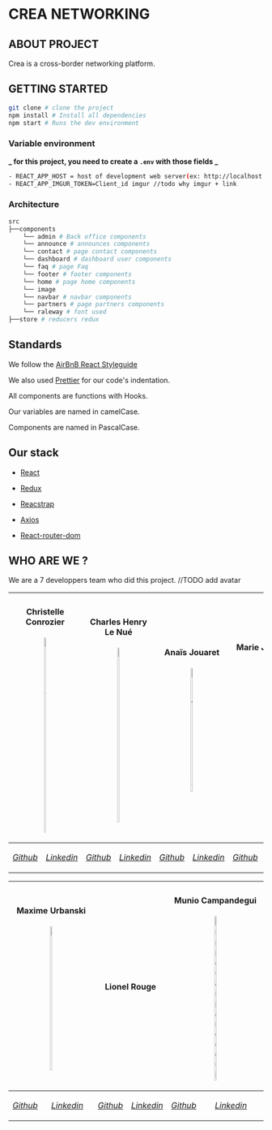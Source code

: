 # CREA NETWORKING

## ABOUT PROJECT

Crea is a cross-border networking platform.

## GETTING STARTED

```bash
git clone # clone the project
npm install # Install all dependencies
npm start # Runs the dev environment
```

### Variable environment

**_ for this project, you need to create a `.env` with those fields _**

```bash
- REACT_APP_HOST = host of development web server(ex: http://localhost:8080)
- REACT_APP_IMGUR_TOKEN=Client_id imgur //todo why imgur + link
```

### Architecture

```bash
src
├──components
    └── admin # Back office components
    └── announce # announces components
    └── contact # page contact components
    └── dashboard # dashboard user components
    └── faq # page Faq
    └── footer # footer components
    └── home # page home components
    └── image
    └── navbar # navbar components
    └── partners # page partners components
    └── raleway # font used
├──store # reducers redux
```

## Standards

We follow the [AirBnB React Styleguide](https://github.com/airbnb/javascript#airbnb-javascript-style-guide-)

We also used [Prettier](https://github.com/prettier/prettier-vscode#prettier-formatter-for-visual-studio-code) for our code's indentation.

All components are functions with Hooks.

Our variables are named in camelCase.

Components are named in PascalCase.

## Our stack

- [React](https://fr.reactjs.org/docs/getting-started.html)

- [Redux](https://redux.js.org/)

- [Reacstrap](https://reactstrap.github.io/)

- [Axios](https://github.com/axios/axios#axios)

- [React-router-dom](https://www.npmjs.com/package/react-router-dom)

## WHO ARE WE ?

We are a 7 developpers team who did this project. //TODO add avatar

<table>
<thead>
<tr>
<th colspan="2">

#### Christelle Conrozier

<img src="https://avatars3.githubusercontent.com/u/61701315?s=460&u=a65acc44f7d62aee4239472598b77943a5d96773&v=4" alt="christelle conrozier" width="15%"> </img>

</th>
<th colspan="2">

#### Charles Henry Le Nué

<img src="https://avatars2.githubusercontent.com/u/49599325?s=460&u=05cbceef4478a1c0423bee76b56bf21110d5a037&v=4" alt="Charles Henry Le Nué" width="15%"> </img>

</th>
<th colspan="2">

#### Anaïs Jouaret

<img src="https://avatars1.githubusercontent.com/u/61586982?s=460&u=a45da6c220317d3f065c815acd9c9ef1b8337586&v=4" alt="Anaïs Jouaret" width="15%"> </img>

</th>
<th colspan="2">

#### Marie Josselin

<img src="https://avatars2.githubusercontent.com/u/61701345?s=460&u=c8614f42920e62a230db5ade3ff770bf293f68f2&v=4" alt="Marie Josselin" width="15%"> </img>

</th>
</tr>
</thead>
<tbody>
<tr>
<td>

[_Github_](https://github.com/christellec64)

</td>
<td>

[_Linkedin_](https://www.linkedin.com/in/christelle-conrozier/)

</td>
<td>

[_Github_](https://github.com/Charlyln)

</td>
<td>

[_Linkedin_](https://www.linkedin.com/in/charles-henry-le-nu%C3%A9/)

</td>
<td>

[_Github_](https://github.com/nanou-11)

</td>
<td>

[_Linkedin_](https://www.linkedin.com/in/anais-jouaret/)

</td>
<td>

[_Github_](https://github.com/MarieJoss)

</td>
<td>

[_Linkedin_](https://www.linkedin.com/in/marie-josselin)

</td>
</tr>
</tbody>
</table>

<table>
<thead>
<tr>
<th colspan="2">

#### Maxime Urbanski

<img src="https://avatars2.githubusercontent.com/u/61539540?s=460&u=65e9ac46108c3c20748a49526e6c09abb5bfa4b8&v=4" alt="Maxime Urbanski" width="10%"> </img>

</th>
<th colspan="2">

#### Lionel Rouge

</th>
<th colspan="2">

#### Munio Campandegui

<img src="https://avatars2.githubusercontent.com/u/60346563?s=460&u=e03af1052dcbefbc2c60f1a639dbff6095342888&v=4" alt="Munio Campandegui" width="10%"> </img>

</th>
</tr>
</thead>
<tbody>
<tr>
<td>

[_Github_](https://github.com/Maxiloudoi)

</td>
<td>

[_Linkedin_](https://www.linkedin.com/in/maxime-urbanski/)

</td>
<td>

[_Github_](https://github.com/lio-code)

</td>
<td>

[_Linkedin_](https://www.linkedin.com/in/lionel-rouge/)

</td>
<td>

[_Github_](https://github.com/whitewolf64)

</td>
<td>

[_Linkedin_](https://www.linkedin.com/in/campandegui-munio/)

</td>
</tr>
</tbody>
